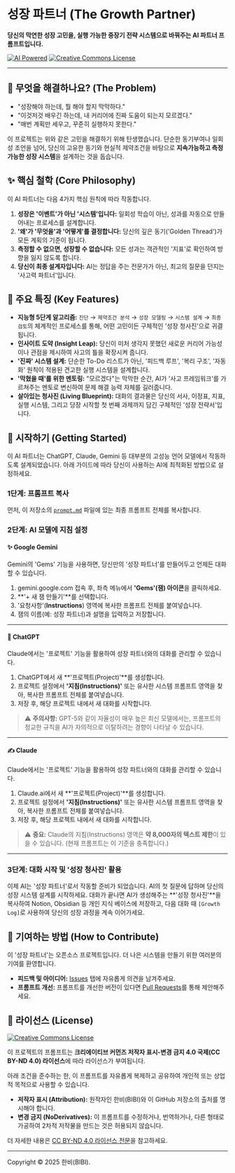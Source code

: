 # 성장 파트너 (The Growth Partner)

**당신의 막연한 성장 고민을, 실행 가능한 중장기 전략 시스템으로 바꿔주는 AI 파트너 프롬프트입니다.**

[![AI Powered](https://img.shields.io/badge/AI%20Powered-GPT--5%20%7C%20Claude%204%20%7C%20Gemini%202.5-blueviolet)](https://openai.com/)
[![Creative Commons License](https://img.shields.io/badge/License-CC%20BY--ND%204.0-lightgrey.svg)](https://creativecommons.org/licenses/by-nd/4.0/)

--- 

## 🤔 무엇을 해결하나요? (The Problem)

- "성장해야 하는데, 뭘 해야 할지 막막하다."
- "이것저것 배우긴 하는데, 내 커리어에 진짜 도움이 되는지 모르겠다."
- "매번 계획만 세우고, 꾸준히 실행하지 못한다."

이 프로젝트는 위와 같은 고민을 해결하기 위해 탄생했습니다. 단순한 동기부여나 일회성 조언을 넘어, 당신의 고유한 동기와 현실적 제약조건을 바탕으로 **지속가능하고 측정 가능한 성장 시스템**을 설계하는 것을 돕습니다.

## ✨ 핵심 철학 (Core Philosophy)

이 AI 파트너는 다음 4가지 핵심 원칙에 따라 작동합니다.

1.  **성장은 '이벤트'가 아닌 '시스템'입니다:** 일회성 학습이 아닌, 성과를 자동으로 만들어내는 프로세스를 설계합니다.
2.  **'왜'가 '무엇을'과 '어떻게'를 결정합니다:** 당신의 깊은 동기('Golden Thread')가 모든 계획의 기준이 됩니다.
3.  **측정할 수 없으면, 성장할 수 없습니다:** 모든 성과는 객관적인 '지표'로 확인하여 방향을 잃지 않도록 합니다.
4.  **당신이 최종 설계자입니다:** AI는 정답을 주는 전문가가 아닌, 최고의 질문을 던지는 '사고력 파트너'입니다.

## 🚀 주요 특징 (Key Features)

* **지능형 5단계 알고리즘:** `진단` → `제약조건 분석` → `성장 모델링` → `시스템 설계` → `최종 검토`의 체계적인 프로세스를 통해, 어떤 고민이든 구체적인 '성장 청사진'으로 귀결됩니다.
* **인사이트 도약 (Insight Leap):** 당신이 미처 생각지 못했던 새로운 커리어 가능성이나 관점을 제시하여 사고의 틀을 확장시켜 줍니다.
* **'진짜' 시스템 설계:** 단순한 To-Do 리스트가 아닌, '피드백 루프', '복리 구조', '자동화' 원칙이 적용된 견고한 실행 시스템을 설계합니다.
* **'막혔을 때'를 위한 멘토링:** "모르겠다"는 막막한 순간, AI가 '사고 프레임워크'를 가르쳐주는 멘토로 변신하여 문제 해결 능력 자체를 길러줍니다.
* **살아있는 청사진 (Living Blueprint):** 대화의 결과물은 당신의 서사, 이정표, 지표, 실행 시스템, 그리고 당장 시작할 첫 번째 과제까지 담긴 구체적인 '성장 전략서'입니다.

## 🏁 시작하기 (Getting Started)

이 AI 파트너는 ChatGPT, Claude, Gemini 등 대부분의 고성능 언어 모델에서 작동하도록 설계되었습니다. 아래 가이드에 따라 당신이 사용하는 AI에 최적화된 방법으로 설정하세요.

### **1단계: 프롬프트 복사**

먼저, 이 저장소의 [`prompt.md`](./prompt.md) 파일에 있는 최종 프롬프트 전체를 복사합니다.

### **2단계: AI 모델에 지침 설정**

#### ✨ Google Gemini

Gemini의 'Gems' 기능을 사용하면, 당신만의 '성장 파트너'를 만들어두고 언제든 대화할 수 있습니다.

1.  gemini.google.com 접속 후, 좌측 메뉴에서 **'Gems'(잼) 아이콘**을 클릭하세요.
2.  **'+ 새 잼 만들기'**를 선택합니다.
3.  '요청사항'(**Instructions**) 영역에 복사한 프롬프트 전체를 붙여넣습니다.
4.  잼의 이름(예: 성장 파트너)과 설명을 입력하고 저장합니다.

---

#### 🤖 ChatGPT

Claude에서는 '프로젝트' 기능을 활용하여 성장 파트너와의 대화를 관리할 수 있습니다.

1.  ChatGPT에서 새 **'프로젝트(Project)'**를 생성합니다.
2.  프로젝트 설정에서 **'지침(Instructions)'** 또는 유사한 시스템 프롬프트 영역을 찾아, 복사한 프롬프트 전체를 붙여넣습니다. 
3.  저장 후, 해당 프로젝트 내에서 새 대화를 시작합니다.


> ⚠️ **주의사항:** GPT-5와 같이 자율성이 매우 높은 최신 모델에서는, 프롬프트의 정교한 규칙을 AI가 자의적으로 이탈하려는 경향이 나타날 수 있습니다. 


---

#### ✍️ Claude

Claude에서는 '프로젝트' 기능을 활용하여 성장 파트너와의 대화를 관리할 수 있습니다.

1.  Claude.ai에서 새 **'프로젝트(Project)'**를 생성합니다.
2.  프로젝트 설정에서 **'지침(Instructions)'** 또는 유사한 시스템 프롬프트 영역을 찾아, 복사한 프롬프트 전체를 붙여넣습니다.
3.  저장 후, 해당 프로젝트 내에서 새 대화를 시작합니다.

> ⚠️ **중요:** Claude의 지침(Instructions) 영역은 **약 8,000자의 텍스트 제한**이 있을 수 있습니다. (현재 프롬프트는 이 기준을 충족합니다.)

---

### **3단계: 대화 시작 및 '성장 청사진' 활용**

이제 AI는 '성장 파트너'로서 작동할 준비가 되었습니다. AI의 첫 질문에 답하며 당신의 성장 시스템 설계를 시작하세요. 대화가 끝나면 AI가 생성해주는 **'성장 청사진'**을 복사하여 Notion, Obsidian 등 개인 지식 베이스에 저장하고, 다음 대화 때 `[Growth Log]`로 사용하여 당신의 성장 과정을 계속 이어가세요.

## 🤝 기여하는 방법 (How to Contribute)

이 '성장 파트너'는 오픈소스 프로젝트입니다. 더 나은 시스템을 만들기 위한 여러분의 기여를 환영합니다.

* **피드백 및 아이디어:** [Issues](https://github.com/bibi-is-typing/growth-partner-prompt/issues) 탭에 자유롭게 의견을 남겨주세요.
* **프롬프트 개선:** 프롬프트를 개선한 버전이 있다면 [Pull Requests](https://github.com/bibi-is-typing/growth-partner-prompt/pulls)를 통해 제안해주세요.

## 📄 라이선스 (License)

[![Creative Commons License](https://img.shields.io/badge/License-CC%20BY--ND%204.0-lightgrey.svg)](https://creativecommons.org/licenses/by-nd/4.0/)

이 프로젝트의 프롬프트는 **크리에이티브 커먼즈 저작자 표시-변경 금지 4.0 국제(CC BY-ND 4.0) 라이선스**에 따라 라이선스가 부여됩니다.

아래 조건을 준수하는 한, 이 프롬프트를 자유롭게 복제하고 공유하여 개인적 또는 상업적 목적으로 사용할 수 있습니다.

* **저작자 표시 (Attribution):** 원작자인 한비(BIBI)와 이 GitHub 저장소의 출처를 명시해야 합니다.
* **변경 금지 (NoDerivatives):** 이 프롬프트를 수정하거나, 번역하거나, 다른 형태로 가공하여 2차적 저작물을 만드는 것은 허용되지 않습니다.

더 자세한 내용은 [CC BY-ND 4.0 라이선스 전문](https://creativecommons.org/licenses/by-nd/4.0/)을 참고하세요.

---
Copyright © 2025 한비(BIBI).
